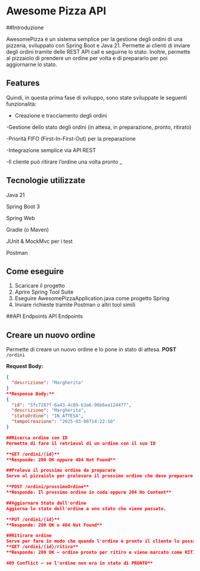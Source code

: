 # Awesome Pizza API  
##Introduzione 
 
AwesomePizza è un sistema semplice per la gestione degli ordini di una pizzeria, sviluppato con Spring Boot e Java 21. Permette ai clienti di inviare degli ordini tramite delle REST API call e seguirne lo stato. Inoltre, permette al pizzaiolo di prendere un ordine per volta e di prepararlo per poi aggiornarne lo stato.  

## **Features**
Quindi, in questa prima fase di sviluppo, sono state sviluppate le seguenti funzionalità: 

- Creazione e tracciamento degli ordini 

-Gestione dello stato degli ordini (in attesa, in preparazione, pronto, ritirato) 

-Priorità FIFO (First-In-First-Out) per la preparazione 

-Integrazione semplice via API REST 

-Il cliente può ritirare l’ordine una volta pronto _  
  

## **Tecnologie utilizzate**  
Java 21 

Spring Boot 3 

Spring Web 

Gradle (o Maven) 

JUnit & MockMvc per i test 

Postman 

## **Come eseguire**  
1. Scaricare il progetto 
2. Aprire Spring Tool Suite
3. Eseguire AwesomePizzaApplication.java come progetto Spring
4. Inviare richieste tramite Postman o altri tool simili

##API Endpoints
 API Endpoints

## Creare un nuovo ordine 
Permette di creare un nuovo ordine e lo pone in stato di attesa.
**POST** `/ordini`

**Request Body:**
```json
{
  "descrizione": "Margherita"
}
**Response Body:**
{
  "id": "5fc7287f-6a43-4c89-b3a6-96b6ea124477",
  "descrizione": "Margherita",
  "statoOrdine": "IN_ATTESA",
  "tempoCreazione": "2025-03-08T14:22:10"
}

##Ricerca ordine con ID
Permette di fare il retrieval di un ordine con il suo ID

**GET /ordini/{id}**
**Responde: 200 OK oppure 404 Not Found**

##Preleva il prossimo ordine da preparare
Serve al pizzaiolo per prelevare il prossimo ordine che deve preparare

**POST /ordini/prossimoOrdine**
**Responde: Il prossimo ordine in coda oppure 204 No Content**

##Aggiornare Stato dell'ordine
Aggiorna lo stato dell'ordine a uno stato che viene passato. 

**PUT /ordini/{id}**
**Responde: 200 OK o 404 Not Found**

##Ritirare ordine
Serve per fare in modo che quando l'ordine è pronto il cliente lo possa ritirare e l'ordine venga aggiornato come ritirato.
**GET /ordini/{id}/ritira**
**Responde: 200 OK – ordine pronto per ritiro e viene marcato come RITIRATO

409 Conflict – se l'ordine non era in stato di PRONTO**





